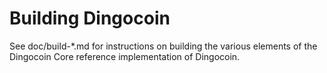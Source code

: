Building Dingocoin
================

See doc/build-*.md for instructions on building the various
elements of the Dingocoin Core reference implementation of Dingocoin.
